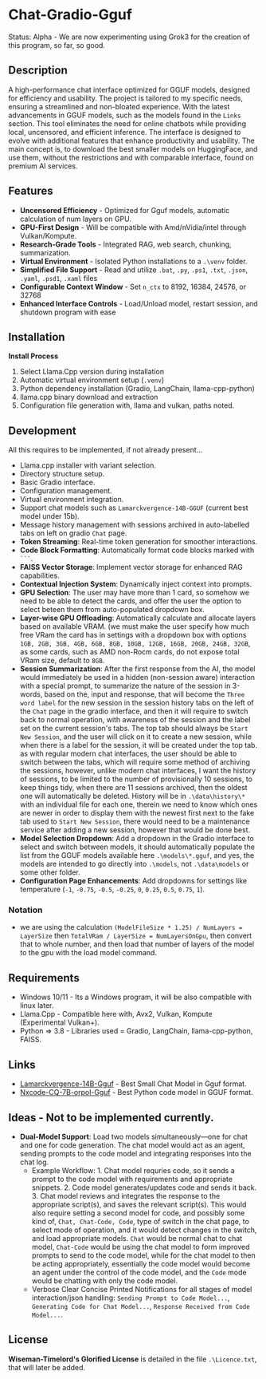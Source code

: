 # Chat-Gradio-Gguf
Status: Alpha - We are now experimenting using Grok3 for the creation of this program, so far, so good.

## Description
A high-performance chat interface optimized for GGUF models, designed for efficiency and usability. The project is tailored to my specific needs, ensuring a streamlined and non-bloated experience. With the latest advancements in GGUF models, such as the models found in the `Links` section. This tool eliminates the need for online chatbots while providing local, uncensored, and efficient inference. The interface is designed to evolve with additional features that enhance productivity and usability. The main concept is, to download the best smaller models on HuggingFace, and use them, without the restrictions and with comparable interface, found on premium AI services.

## Features
- **Uncensored Efficiency** - Optimized for Gguf models, automatic calculation of num layers on GPU.
- **GPU-First Design** - Will be compatible with Amd/nVidia/intel through Vulkan/Kompute.
- **Research-Grade Tools** - Integrated RAG, web search, chunking, summarization.
- **Virtual Environment** - Isolated Python installations to a `.\venv` folder.
- **Simplified File Support** - Read and utilize `.bat`, `.py`, `.ps1`, `.txt`, `.json`, `.yaml`, `.psd1`, `.xaml` files
- **Configurable Context Window** - Set `n_ctx` to 8192, 16384, 24576, or 32768
- **Enhanced Interface Controls** - Load/Unload model, restart session, and shutdown program with ease

## Installation
**Install Process**  
1. Select Llama.Cpp version during installation  
2. Automatic virtual environment setup (`.venv`)  
3. Python dependency installation (Gradio, LangChain, llama-cpp-python)  
4. llama.cpp binary download and extraction  
5. Configuration file generation with, llama and vulkan, paths noted.   

## Development
All this requires to be implemented, if not already present...  
- Llama.cpp installer with variant selection.  
- Directory structure setup.  
- Basic Gradio interface.  
- Configuration management.  
- Virtual environment integration.  
- Support chat models such as `Lamarckvergence-14B-GGUF` (current best model under 15b).  
- Message history management with sessions archived in auto-labelled tabs on left on gradio `Chat` page.  
- **Token Streaming**: Real-time token generation for smoother interactions.  
- **Code Block Formatting**: Automatically format code blocks marked with ` ``` `.  
- **FAISS Vector Storage**: Implement vector storage for enhanced RAG capabilities.  
- **Contextual Injection System**: Dynamically inject context into prompts.  
- **GPU Selection**: The user may have more than 1 card, so somehow we need to be able to detect the cards, and offer the user the option to select beteen them from auto-populated dropdown box.
- **Layer-wise GPU Offloading**: Automatically calculate and allocate layers based on available VRAM. (we must make the user specify how much free VRam the card has in settings with a dropdown box with options `1GB, 2GB, 3GB, 4GB, 6GB, 8GB, 10GB, 12GB, 16GB, 20GB, 24GB, 32GB`, as some cards, such as AMD non-Rocm cards, do not expose total VRam size, default to `8GB`. 
- **Session Summarization**: After the first response from the AI, the model would immediately be used in a hidden (non-session aware) interaction with a special prompt, to summarize the nature of the session in 3-words, based on the, input and response, that will become the `Three word label` for the new session in the session history tabs on the left of the `Chat` page in the gradio interface, and then it will require to switch back to normal operation, with awareness of the session and the label set on the current session's tabs. The top tab should always be `Start New Session`, and the user will click on it to create a new session, while when there is a label for the session, it will be created under the top tab. as with regular modern chat interfaces, the user should be able to switch between the tabs, which will require some method of archiving the sessions, however, unlike modern chat interfaces, I want the history of sessions, to be limited to the number of provisionally 10 sessions, to keep things tidy, when there are 11 sessions archived, then the oldest one will automatically be deleted. History will be in `.\data\history\*` with an individual file for each one, therein we need to know which ones are newer in order to display them with the newest first next to the fake tab used to `Start New Session`, there would need to be a maintenance service after adding a new session, however that would be done best. 
- **Model Selection Dropdown**: Add a dropdown in the Gradio interface to select and switch between models, it should automatically populate the list from the GGUF models available here `.\models\*.gguf`, and yes, the models are intended to go directly into `.\models`, not `.\data\models` or some other folder. 
- **Configuration Page Enhancements**: Add dropdowns for settings like temperature (`-1`, `-0.75`, `-0.5`, `-0.25`, `0`, `0.25`, `0.5`, `0.75`, `1`).  

### Notation
- we are using the calculation `(ModelFileSize * 1.25) / NumLayers = LayerSize` then `TotalVRam / LayerSize = NumLayersOnGpu`, then convert that to whole number, and then load that number of layers of the model to the gpu with the load model command.

## Requirements
- Windows 10/11 - Its a Windows program, it will be also compatible with linux later.
- Llama.Cpp - Compatible here with, Avx2, Vulkan, Kompute (Experimental Vulkan+).
- Python => 3.8 - Libraries used = Gradio, LangChain, llama-cpp-python, FAISS.

## Links
- [Lamarckvergence-14B-Gguf](https://huggingface.co/mradermacher/Lamarckvergence-14B-GGUF) - Best Small Chat Model in Gguf format.
- [Nxcode-CQ-7B-orpol-Gguf](https://huggingface.co/tensorblock/Nxcode-CQ-7B-orpo-GGUF) - Best Python code model in GGUF format.

## Ideas - Not to be implemented currently.
- **Dual-Model Support**: Load two models simultaneously—one for chat and one for code generation. The chat model would act as an agent, sending prompts to the code model and integrating responses into the chat log.  
  - Example Workflow: 1. Chat model requries code, so it sends a prompt to the code model with requirements and appropriate snippets. 2. Code model generates/updates code and sends it back. 3. Chat model reviews and integrates the response to the appropriate script(s), and saves the relevant script(s). This would also require setting a second model for code, and possibly some kind of, `Chat, Chat-Code, Code`, type of switch in the chat page, to select mode of operation, and it would detect changes in the switch, and load appropriate models. `Chat` would be normal chat to chat model, `Chat-Code` would be using the chat model to form improved prompts to send to the code model, while for the chat model to then be acting appropriately, essentially the code model would become an agent under the control of the code model, and the `Code` mode would be chatting with only the code model. 
  - Verbose Clear Concise Printed Notifications for all stages of model interaction/json handling: `Sending Prompt to Code Model...`, `Generating Code for Chat Model...`, `Response Received from Code Model...`.

## License
**Wiseman-Timelord's Glorified License** is detailed in the file `.\Licence.txt`, that will later be added.

